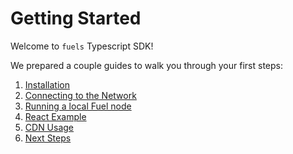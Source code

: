 # Getting Started

Welcome to `fuels` Typescript SDK!

We prepared a couple guides to walk you through your first steps:

1. [Installation](./installation.md)
1. [Connecting to the Network](./connecting-to-the-network.md)
1. [Running a local Fuel node](./running-a-local-fuel-node.md)
1. [React Example](./react-example.md)
1. [CDN Usage](./cdn-usage.md)
1. [Next Steps](./next-steps.md)

